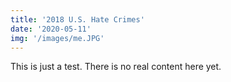 ```yaml
---
title: '2018 U.S. Hate Crimes'
date: '2020-05-11'
img: '/images/me.JPG'
---
```


This is just a test. There is no real content here yet.